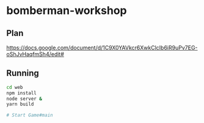 # bomberman-workshop

## Plan
https://docs.google.com/document/d/1C9X0YAVkcr6XwkClcIb6iR9uPv7EG-oShJvHaqfmSh4/edit#

## Running

```bash
cd web
npm install
node server & 
yarn build

# Start Game#main
```



